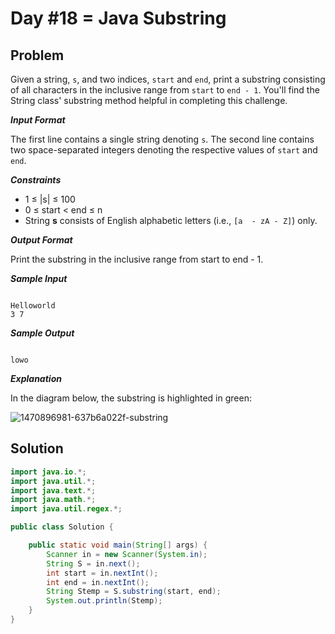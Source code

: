 # Day #18 = Java Substring
## Problem

Given a string, `s`, and two indices, `start` and `end`, print a substring consisting of all characters in the inclusive range from `start` to `end - 1`. You'll find the String class' substring method helpful in completing this challenge.

***Input Format***

The first line contains a single string denoting `s`.
The second line contains two space-separated integers denoting the respective values of `start` and `end`.

***Constraints***
+ 1 ≤ |s| ≤ 100
+ 0 ≤ start < end ≤ n
+ String **s** consists of English alphabetic letters (i.e., `[a  - zA - Z]`) only.

***Output Format***

Print the substring in the inclusive range from start to end - 1.

***Sample Input***
```

Helloworld
3 7

```
***Sample Output***
```

lowo

```
***Explanation***

In the diagram below, the substring is highlighted in green:

![1470896981-637b6a022f-substring](https://github.com/abheeshtsingh2803/HackerRank_Java/assets/131380599/40e58d76-596e-4620-8761-bf585b471edf)


## Solution
```java
import java.io.*;
import java.util.*;
import java.text.*;
import java.math.*;
import java.util.regex.*;

public class Solution {

    public static void main(String[] args) {
        Scanner in = new Scanner(System.in);
        String S = in.next();
        int start = in.nextInt();
        int end = in.nextInt();
        String Stemp = S.substring(start, end);
        System.out.println(Stemp);
    }
}
```
